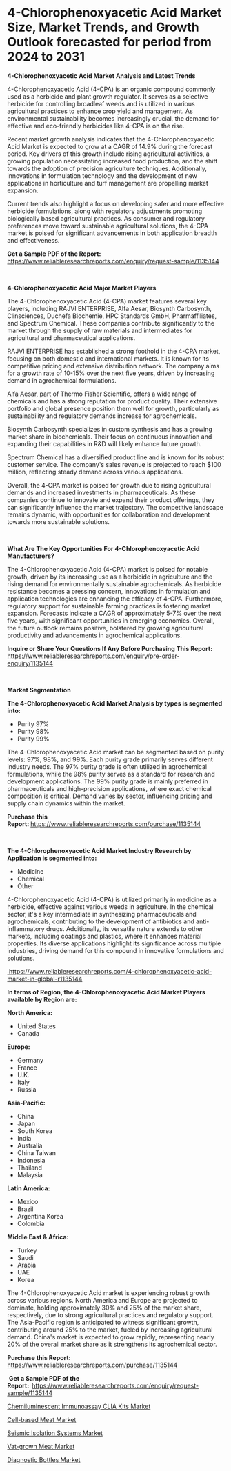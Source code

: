 <p><h1>4-Chlorophenoxyacetic Acid Market Size, Market Trends, and Growth Outlook forecasted for period from 2024 to 2031</h1></p><p><strong>4-Chlorophenoxyacetic Acid Market Analysis and Latest Trends</strong></p>
<p><p>4-Chlorophenoxyacetic Acid (4-CPA) is an organic compound commonly used as a herbicide and plant growth regulator. It serves as a selective herbicide for controlling broadleaf weeds and is utilized in various agricultural practices to enhance crop yield and management. As environmental sustainability becomes increasingly crucial, the demand for effective and eco-friendly herbicides like 4-CPA is on the rise.</p><p>Recent market growth analysis indicates that the 4-Chlorophenoxyacetic Acid Market is expected to grow at a CAGR of 14.9% during the forecast period. Key drivers of this growth include rising agricultural activities, a growing population necessitating increased food production, and the shift towards the adoption of precision agriculture techniques. Additionally, innovations in formulation technology and the development of new applications in horticulture and turf management are propelling market expansion.</p><p>Current trends also highlight a focus on developing safer and more effective herbicide formulations, along with regulatory adjustments promoting biologically based agricultural practices. As consumer and regulatory preferences move toward sustainable agricultural solutions, the 4-CPA market is poised for significant advancements in both application breadth and effectiveness.</p></p>
<p><strong>Get a Sample PDF of the Report:&nbsp;</strong> <a href="https://www.reliableresearchreports.com/enquiry/request-sample/1135144?utm_campaign=31&utm_medium=2&utm_source=Github&utm_content=ia&utm_term=13102024&utm_id=4-chlorophenoxyacetic-acid">https://www.reliableresearchreports.com/enquiry/request-sample/1135144</a></p>
<p>&nbsp;</p>
<p><strong>4-Chlorophenoxyacetic Acid Major Market Players</strong></p>
<p><p>The 4-Chlorophenoxyacetic Acid (4-CPA) market features several key players, including RAJVI ENTERPRISE, Alfa Aesar, Biosynth Carbosynth, Clinsciences, Duchefa Biochemie, HPC Standards GmbH, Pharmaffiliates, and Spectrum Chemical. These companies contribute significantly to the market through the supply of raw materials and intermediates for agricultural and pharmaceutical applications.</p><p>RAJVI ENTERPRISE has established a strong foothold in the 4-CPA market, focusing on both domestic and international markets. It is known for its competitive pricing and extensive distribution network. The company aims for a growth rate of 10-15% over the next five years, driven by increasing demand in agrochemical formulations.</p><p>Alfa Aesar, part of Thermo Fisher Scientific, offers a wide range of chemicals and has a strong reputation for product quality. Their extensive portfolio and global presence position them well for growth, particularly as sustainability and regulatory demands increase for agrochemicals.</p><p>Biosynth Carbosynth specializes in custom synthesis and has a growing market share in biochemicals. Their focus on continuous innovation and expanding their capabilities in R&D will likely enhance future growth.</p><p>Spectrum Chemical has a diversified product line and is known for its robust customer service. The company's sales revenue is projected to reach $100 million, reflecting steady demand across various applications.</p><p>Overall, the 4-CPA market is poised for growth due to rising agricultural demands and increased investments in pharmaceuticals. As these companies continue to innovate and expand their product offerings, they can significantly influence the market trajectory. The competitive landscape remains dynamic, with opportunities for collaboration and development towards more sustainable solutions.</p></p>
<p>&nbsp;</p>
<p><strong>What Are The Key Opportunities For 4-Chlorophenoxyacetic Acid Manufacturers?</strong></p>
<p><p>The 4-Chlorophenoxyacetic Acid (4-CPA) market is poised for notable growth, driven by its increasing use as a herbicide in agriculture and the rising demand for environmentally sustainable agrochemicals. As herbicide resistance becomes a pressing concern, innovations in formulation and application technologies are enhancing the efficacy of 4-CPA. Furthermore, regulatory support for sustainable farming practices is fostering market expansion. Forecasts indicate a CAGR of approximately 5-7% over the next five years, with significant opportunities in emerging economies. Overall, the future outlook remains positive, bolstered by growing agricultural productivity and advancements in agrochemical applications.</p></p>
<p><strong>Inquire or Share Your Questions If Any Before Purchasing This Report:</strong> <a href="https://www.reliableresearchreports.com/enquiry/pre-order-enquiry/1135144?utm_campaign=31&utm_medium=2&utm_source=Github&utm_content=ia&utm_term=13102024&utm_id=4-chlorophenoxyacetic-acid">https://www.reliableresearchreports.com/enquiry/pre-order-enquiry/1135144</a></p>
<p>&nbsp;</p>
<p><strong>Market Segmentation</strong></p>
<p><strong>The 4-Chlorophenoxyacetic Acid Market Analysis by types is segmented into:</strong></p>
<p><ul><li>Purity 97%</li><li>Purity 98%</li><li>Purity 99%</li></ul></p>
<p><p>The 4-Chlorophenoxyacetic Acid market can be segmented based on purity levels: 97%, 98%, and 99%. Each purity grade primarily serves different industry needs. The 97% purity grade is often utilized in agrochemical formulations, while the 98% purity serves as a standard for research and development applications. The 99% purity grade is mainly preferred in pharmaceuticals and high-precision applications, where exact chemical composition is critical. Demand varies by sector, influencing pricing and supply chain dynamics within the market.</p></p>
<p><strong>Purchase this Report:&nbsp;</strong><a href="https://www.reliableresearchreports.com/purchase/1135144?utm_campaign=31&utm_medium=2&utm_source=Github&utm_content=ia&utm_term=13102024&utm_id=4-chlorophenoxyacetic-acid">https://www.reliableresearchreports.com/purchase/1135144</a></p>
<p>&nbsp;</p>
<p><strong>The 4-Chlorophenoxyacetic Acid Market Industry Research by Application is segmented into:</strong></p>
<p><ul><li>Medicine</li><li>Chemical</li><li>Other</li></ul></p>
<p><p>4-Chlorophenoxyacetic Acid (4-CPA) is utilized primarily in medicine as a herbicide, effective against various weeds in agriculture. In the chemical sector, it's a key intermediate in synthesizing pharmaceuticals and agrochemicals, contributing to the development of antibiotics and anti-inflammatory drugs. Additionally, its versatile nature extends to other markets, including coatings and plastics, where it enhances material properties. Its diverse applications highlight its significance across multiple industries, driving demand for this compound in innovative formulations and solutions.</p></p>
<p><a href="https://www.reliableresearchreports.com/4-chlorophenoxyacetic-acid-market-in-global-r1135144?utm_campaign=31&utm_medium=2&utm_source=Github&utm_content=ia&utm_term=13102024&utm_id=4-chlorophenoxyacetic-acid">&nbsp;https://www.reliableresearchreports.com/4-chlorophenoxyacetic-acid-market-in-global-r1135144</a></p>
<p><strong>In terms of Region, the 4-Chlorophenoxyacetic Acid Market Players available by Region are:</strong></p>
<p>
    <p> <strong> North America: </strong>
        <ul>
            <li>United States</li>
            <li>Canada</li>
        </ul>
        </p> 
    <p> <strong> Europe: </strong>
        <ul>
            <li>Germany</li>
            <li>France</li>
            <li>U.K.</li>
            <li>Italy</li>
            <li>Russia</li>
        </ul>
        </p> 
    <p> <strong> Asia-Pacific: </strong>
        <ul>
            <li>China</li>
            <li>Japan</li>
            <li>South Korea</li>
            <li>India</li>
            <li>Australia</li>
            <li>China Taiwan</li>
            <li>Indonesia</li>
            <li>Thailand</li>
            <li>Malaysia</li>
        </ul>
        </p> 
    <p> <strong> Latin America: </strong>
        <ul>
            <li>Mexico</li>
            <li>Brazil</li>
            <li>Argentina Korea</li>
            <li>Colombia</li>
        </ul>
        </p> 
    <p> <strong> Middle East & Africa: </strong>
        <ul>
            <li>Turkey</li>
            <li>Saudi</li>
            <li>Arabia</li>
            <li>UAE</li>
            <li>Korea</li>
        </ul>
    </p>
    </p>
<p><p>The 4-Chlorophenoxyacetic Acid market is experiencing robust growth across various regions. North America and Europe are projected to dominate, holding approximately 30% and 25% of the market share, respectively, due to strong agricultural practices and regulatory support. The Asia-Pacific region is anticipated to witness significant growth, contributing around 25% to the market, fueled by increasing agricultural demand. China's market is expected to grow rapidly, representing nearly 20% of the overall market share as it strengthens its agrochemical sector.</p></p>
<p><strong>Purchase this Report: </strong><a href="https://www.reliableresearchreports.com/purchase/1135144?utm_campaign=31&utm_medium=2&utm_source=Github&utm_content=ia&utm_term=13102024&utm_id=4-chlorophenoxyacetic-acid">https://www.reliableresearchreports.com/purchase/1135144</a></p>
<p>&nbsp;<strong>Get a Sample PDF of the Report:&nbsp;&nbsp;</strong><a href="https://www.reliableresearchreports.com/enquiry/request-sample/1135144?utm_campaign=31&utm_medium=2&utm_source=Github&utm_content=ia&utm_term=13102024&utm_id=4-chlorophenoxyacetic-acid">https://www.reliableresearchreports.com/enquiry/request-sample/1135144</a></p>
<p><strong></strong></p>
<p><p><a href="https://www.linkedin.com/pulse/global-chemiluminescent-immunoassay-clia-kits-market-trends-tbepe?utm_campaign=31&utm_medium=2&utm_source=Github&utm_content=ia&utm_term=13102024&utm_id=4-chlorophenoxyacetic-acid">Chemiluminescent Immunoassay CLIA Kits Market</a></p><p><a href="https://github.com/MonroeBullock54/Market-Research-Report-List-1/blob/main/cell-based-meat-market.md?utm_campaign=31&utm_medium=2&utm_source=Github&utm_content=ia&utm_term=13102024&utm_id=4-chlorophenoxyacetic-acid">Cell-based Meat Market</a></p><p><a href="https://issuu.com/reportprime-2/docs/seismic-isolation-systems-market-si_4e0112f232479d?utm_campaign=31&utm_medium=2&utm_source=Github&utm_content=ia&utm_term=13102024&utm_id=4-chlorophenoxyacetic-acid">Seismic Isolation Systems Market</a></p><p><a href="https://github.com/juniordelafrance/Market-Research-Report-List-5/blob/main/vat-grown-meat-market.md?utm_campaign=31&utm_medium=2&utm_source=Github&utm_content=ia&utm_term=13102024&utm_id=4-chlorophenoxyacetic-acid">Vat-grown Meat Market</a></p><p><a href="https://www.linkedin.com/pulse/diagnostic-bottles-industry-resonance-79-amplification-b4sfe?utm_campaign=31&utm_medium=2&utm_source=Github&utm_content=ia&utm_term=13102024&utm_id=4-chlorophenoxyacetic-acid">Diagnostic Bottles Market</a></p></p>